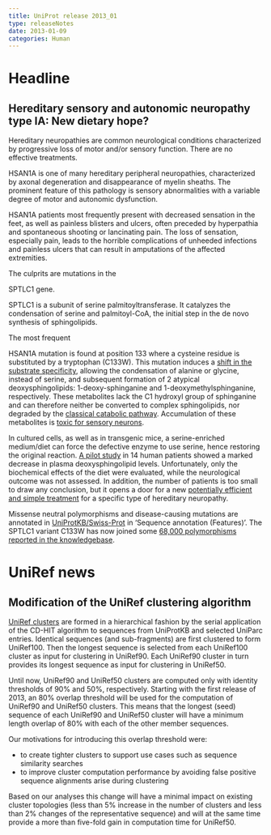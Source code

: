 ```yaml
---
title: UniProt release 2013_01
type: releaseNotes
date: 2013-01-09
categories: Human
---
```


# Headline

## Hereditary sensory and autonomic neuropathy type IA: New dietary hope?

Hereditary neuropathies are common neurological conditions characterized by progressive loss of motor and/or sensory function. There are no effective treatments.

HSAN1A is one of many hereditary peripheral neuropathies, characterized by axonal degeneration and disappearance of myelin sheaths. The prominent feature of this pathology is sensory abnormalities with a variable degree of motor and autonomic dysfunction.

HSAN1A patients most frequently present with decreased sensation in the feet, as well as painless blisters and ulcers, often preceded by hyperpathia and spontaneous shooting or lancinating pain. The loss of sensation, especially pain, leads to the horrible complications of unheeded infections and painless ulcers that can result in amputations of the affected extremities.

The culprits are mutations in the

SPTLC1 gene.

SPTLC1 is a subunit of serine palmitoyltransferase. It catalyzes the condensation of serine and palmitoyl-CoA, the initial step in the de novo synthesis of sphingolipids.

The most frequent

HSAN1A mutation is found at position 133 where a cysteine residue is substituted by a tryptophan (C133W). This mutation induces a [shift in the substrate specificity](http://www.ncbi.nlm.nih.gov/pubmed?term=20097765,20504773), allowing the condensation of alanine or glycine, instead of serine, and subsequent formation of 2 atypical deoxysphingolipids: 1-deoxy-sphinganine and 1-deoxymethylsphinganine, respectively. These metabolites lack the C1 hydroxyl group of sphinganine and can therefore neither be converted to complex sphingolipids, nor degraded by the [classical catabolic pathway](http://www.ncbi.nlm.nih.gov/pubmed?term=20097765,20504773). Accumulation of these metabolites is [toxic for sensory neurons](http://www.ncbi.nlm.nih.gov/pubmed/22045570).

In cultured cells, as well as in transgenic mice, a serine-enriched medium/diet can force the defective enzyme to use serine, hence restoring the original reaction. [A pilot study](http://www.ncbi.nlm.nih.gov/pubmed/22045570) in 14 human patients showed a marked decrease in plasma deoxysphingolipid levels. Unfortunately, only the biochemical effects of the diet were evaluated, while the neurological outcome was not assessed. In addition, the number of patients is too small to draw any conclusion, but it opens a door for a new [potentially efficient and simple treatment](http://www.ncbi.nlm.nih.gov/pubmed/22045569) for a specific type of hereditary neuropathy.

Missense neutral polymorphisms and disease-causing mutations are annotated in [UniProtKB/Swiss-Prot](https://www.uniprot.org/manual/variant) in ‘Sequence annotation (Features)’. The SPTLC1 variant C133W has now joined some [68,000 polymorphisms reported in the knowledgebase](https://ftp.uniprot.org/pub/databases/uniprot/current_release/knowledgebase/complete/docs/humsavar).

# UniRef news

## Modification of the UniRef clustering algorithm

[UniRef clusters](https://www.uniprot.org/help/uniref) are formed in a hierarchical fashion by the serial application of the CD-HIT algorithm to sequences from UniProtKB and selected UniParc entries. Identical sequences (and sub-fragments) are first clustered to form UniRef100. Then the longest sequence is selected from each UniRef100 cluster as input for clustering in UniRef90. Each UniRef90 cluster in turn provides its longest sequence as input for clustering in UniRef50.

Until now, UniRef90 and UniRef50 clusters are computed only with identity thresholds of 90% and 50%, respectively. Starting with the first release of 2013, an 80% overlap threshold will be used for the computation of UniRef90 and UniRef50 clusters. This means that the longest (seed) sequence of each UniRef90 and UniRef50 cluster will have a minimum length overlap of 80% with each of the other member sequences.

Our motivations for introducing this overlap threshold were:

- to create tighter clusters to support use cases such as sequence similarity searches
- to improve cluster computation performance by avoiding false positive sequence alignments arise during clustering

Based on our analyses this change will have a minimal impact on existing cluster topologies (less than 5% increase in the number of clusters and less than 2% changes of the representative sequence) and will at the same time provide a more than five-fold gain in computation time for UniRef50.
